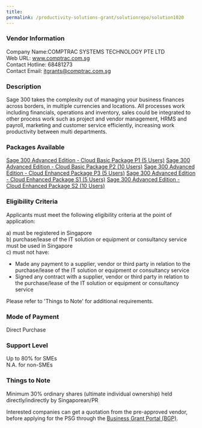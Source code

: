 ```yaml
---
title: 
permalink: /productivity-solutions-grant/solutionrepo/solution1020
---
```


### Vendor Information
Company Name:COMPTRAC SYSTEMS TECHNOLOGY PTE LTD <br>Web URL: www.comptrac.com.sg <br>Contact Hotline: 68481273 <br>Contact Email: itgrants@comptrac.com.sg <br>

### Description

Sage 300 takes the complexity out of managing your business finances across borders, in multiple currencies and locations. All processes work including financials, operations and inventory, sales could be integrated to other process work such as project and vendor management, HRMS and payroll, marketing and customer service efficiently, increasing work productivity between multi departments.

### Packages Available

<a href='https://www.gobusiness.gov.sg/images/psg/Desensitised_COMPTRAC_20200244_Annex_3_Part_1.pdf' target='_blank'>Sage 300 Advanced Edition - Cloud Basic Package P1 (5 Users)</a>
<a href='https://www.gobusiness.gov.sg/images/psg/Desensitised_COMPTRAC_20200244_Annex_3_Part_2.pdf' target='_blank'>Sage 300 Advanced Edition - Cloud Basic Package P2 (10 Users)</a>
<a href='https://www.gobusiness.gov.sg/images/psg/Desensitised_COMPTRAC_20200244_Annex_3_Part_3.pdf' target='_blank'>Sage 300 Advanced Edition - Cloud Enhanced Package P3 (5 Users)</a>
<a href='https://www.gobusiness.gov.sg/images/psg/Desensitised_COMPTRAC_20200244_Annex_3_Part_4.pdf' target='_blank'>Sage 300 Advanced Edition - Cloud Enhanced Package S1 (5 Users)</a>
<a href='https://www.gobusiness.gov.sg/images/psg/Desensitised_COMPTRAC_20200244_Annex_3_Part_5.pdf' target='_blank'>Sage 300 Advanced Edition - Cloud Enhanced Package S2 (10 Users)</a>

### Eligibility Criteria

Applicants must meet the following eligibility criteria at the point of application:

a) must be registered in Singapore <br>
b) purchase/lease of the IT solution or equipment or consultancy service must be used in Singapore <br>
c) must not have:
- Made any payment to a supplier, vendor or third party in relation to the purchase/lease of the IT solution or equipment or consultancy service
- Signed any contract with a supplier, vendor or third party in relation to the purchase/lease of the IT solution or equipment or consultancy service

Please refer to 'Things to Note' for additional requirements.

### Mode of Payment
Direct Purchase

### Support Level
Up to 80% for SMEs <br>
N.A. for non-SMEs

### Things to Note
Minimum 30% ordinary shares (ultimate individual ownership) held directly/indirectly by Singaporean/PR

Interested companies can get a quotation from the pre-approved vendor, before applying for the PSG through the <a target='_blank' href='https://www.businessgrants.gov.sg/'>Business Grant Portal (BGP)</a>.

